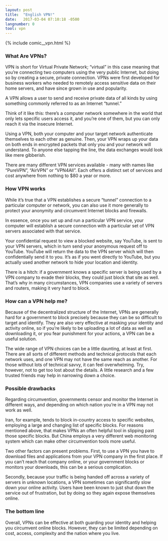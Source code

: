 ```yaml
---
layout: post
title:  "English VPN!"
date:   2017-03-04 07:10:18 -0500
langnumber: 0
tool: vpn
---
```


{% include comic__vpn.html %}




<h3 class='subhed'>What Are VPNs?</h3>

VPN is short for Virtual Private Network; “virtual” in this case meaning that you’re connecting two computers using the very public Internet, but doing so by creating a secure, private connection. VPNs were first developed for business workers who needed to remotely access sensitive data on their home servers, and have since grown in use and popularity. 

A VPN allows a user to send and receive private data of all kinds by using something commonly referred to as an Internet “tunnel.” 

Think of it like this: there’s a computer network somewhere in the world that only lets specific users access it, and you’re one of them, but you can only reach it via the insecure Internet.

Using a VPN, both your computer and your target network authenticate themselves to each other as genuine. Then, your VPN wraps up your data on both ends in encrypted packets that only you and your network will understand. To anyone else tapping the line, the data exchanges would look like mere gibberish. 

There are many different VPN services available - many with names like “PureVPN”, “AirVPN” or “VPN4All”. Each offers a distinct set of services and cost anywhere from nothing to $80 a year or more. 

<h3 class='subhed icon how'>How VPN works </h3>

While it’s true that a VPN establishes a secure “tunnel” connection to a particular computer or network, you can also use it more generally to protect your anonymity and circumvent Internet blocks and firewalls. 

In essence, once you set up and run a particular VPN service, your computer will establish a secure connection with a particular set of VPN servers associated with that service. 

Your confidential request to view a blocked website, say YouTube, is sent to your VPN servers, which in turn send your anonymous request off to YouTube. YouTube will return the data to the VPN server which will then confidentially send it to you. It’s as if you went directly to YouTube, but you actually used another network to hide your location and identity. 

There is a hitch: if a government knows a specific server is being used by a VPN company to evade their blocks, they could just block that site as well. That’s why in many circumstances, VPN companies use a variety of servers and routers, making it very hard to block. 

<h3 class='subhed icon help'>How can a VPN help me? </h3>

Because of the decentralized structure of the Internet, VPNs are generally hard for a government to block precisely because they can be so difficult to target and identify. They are also very effective at masking your identity and activity online, so if you’re likely to be uploading a lot of data as well as downloading it, or you fear punishment for your actions, a VPN can be a useful solution. 

The wide range of VPN choices can be a little daunting, at least at first. There are all sorts of different methods and technical protocols that each network uses, and one VPN may not have the same reach as another. For those without lots of technical savvy, it can feel overwhelming. Try, however, not to get too lost about the details. A little research and a few trusted friends may help in narrowing down a choice. 

<h3 class='subhed icon caution'>Possible drawbacks</h3>

Regarding circumvention, governments censor and monitor the Internet in different ways, and depending on which nation you’re in a VPN may not work as well. 

Iran, for example, tends to block in-country access to specific websites, employing a large and changing list of specific blocks. For reasons mentioned above, that makes VPNs an often helpful tool in slipping past those specific blocks. But China employs a very different web monitoring system which can make other circumvention tools more useful.

Two other factors can present problems. First, to use a VPN you have to download files and applications from your VPN company in the first place. If you can’t reach that company online, or your government blocks or monitors your downloads, this can be a serious complication. 

Secondly, because your traffic is being handed off across a variety of servers in unknown locations, a VPN sometimes can significantly slow down your online activity. Users have been known to just shut down the service out of frustration, but by doing so they again expose themselves online. 

<h3 class='subhed icon bottomLine'>The bottom line</h3>

Overall, VPNs can be effective at both guarding your identity and helping you circumvent online blocks. However, they can be limited depending on cost, access, complexity and the nation where you live. 
